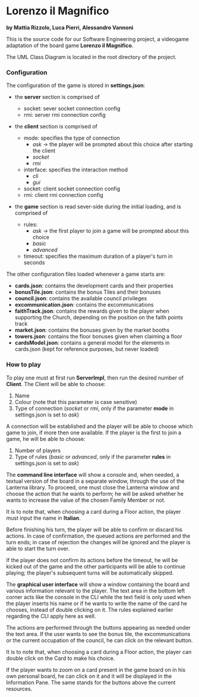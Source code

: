 # Lorenzo il Magnifico

**by Mattia Rizzolo, Luca Pierri, Alessandro Vannoni**

This is the source code for our Software Engineering project, a videogame adaptation of the board
game **Lorenzo il Magnifico**.

The UML Class Diagram is located in the root directory of the project.

### Configuration
The configuration of the game is stored in **settings.json**:

 - the **server** section is comprised of
   - socket: sever socket connection config
   - rmi: server rmi connection config


 - the **client** section is comprised of 
   - mode: specifies the type of connection
     - *ask* → the player will be prompted about this choice after starting the client
     - *socket*
     - *rmi*
   - interface: specifies the interaction method
     - *cli*
     - *gui*
   - socket: client socket connection config
   - rmi: client rmi connection config
     
     
- the **game** section is read sever-side during the initial loading, and is comprised of
   - rules:
     - *ask* → the first player to join a game will be prompted about this choice
     - *basic*
     - *advanced*
   - timeout: specifies the maximum duration of a player's turn  in seconds
   
The other configuration files loaded whenever a game starts are:
 - **cards.json**: contains the development cards and their properties
 - **bonusTile.json**: contains the bonus Tiles and their bonuses
 - **council.json**: contains the available council privileges
 - **excommunication.json**: contains the excommunications
 - **faithTrack.json**: contains the rewards given to the player when supporting the Church, depending on the position
 on the faith
 points track
 - **market.json**: contains the bonuses given by the market booths
 - **towers.json**: contains the floor bonuses given when claiming a floor
 - **cardsModel.json**: contains a general model for the elements in cards.json (kept for reference purposes, but never
 loaded)
 

### How to play
To play one must at first run **ServerImpl**, then run the desired number of **Client**.
The Client will be able to choose:
 1. Name
 1. Colour (note that this parameter is case sensitive)
 1. Type of connection (*socket* or *rmi*, only if the parameter **mode** in settings.json is set to *ask*)
 
A connection will be established and the player will be able to choose which game to join, if more then one available.
If the player is the first to join a game,  he will be able to choose:
 1. Number of players
 1. Type of rules (*basic* or *advanced*, only if the parameter **rules** in settings.json is set to *ask*)

The **command line interface** will show a console and, when needed, a textual version of the board in a separate window,
through the use of the Lanterna library.
To proceed, one must close the Lanterna window and choose the action that he wants to perform; he will be asked whether 
he wants to increase the value of the chosen Family Member or not.

It is to note that, when choosing a card during a Floor action, the player must input the name in **Italian**.

Before finishing his turn, the player will be able to confirm or discard his actions. In case of confirmation, the
queued actions are performed and the turn ends; in case of rejection the changes will be ignored and the player is able
to start the turn over.

If the player does not confirm its actions before the timeout, he will be kicked out of the game and the other
participants will be able to continue playing; the player's subsequent turns will be automatically skipped.

The **graphical user interface** will show a window containing the board and various information relevant to the player.
The text area in the bottom left corner acts like the console in the CLI while the text field is only used when the 
player inserts his name or if he wants to write the name of the card he chooses, instead of double clicking on it.
The rules explained earlier regarding the CLI apply here as well.

The actions are performed through the buttons appearing as needed under the text area. If the user wants to see the 
bonus tile, the excommunications or the current occupation of the council, he can click on the relevant button.

It is to note that, when choosing a card during a Floor action, the player can double click on the Card to make his 
choice.

If the player wants to zoom on a card present in the game board on in his own personal board, he can click on it and it
will be displayed in the Information Pane. The same stands for the buttons above the current resources.